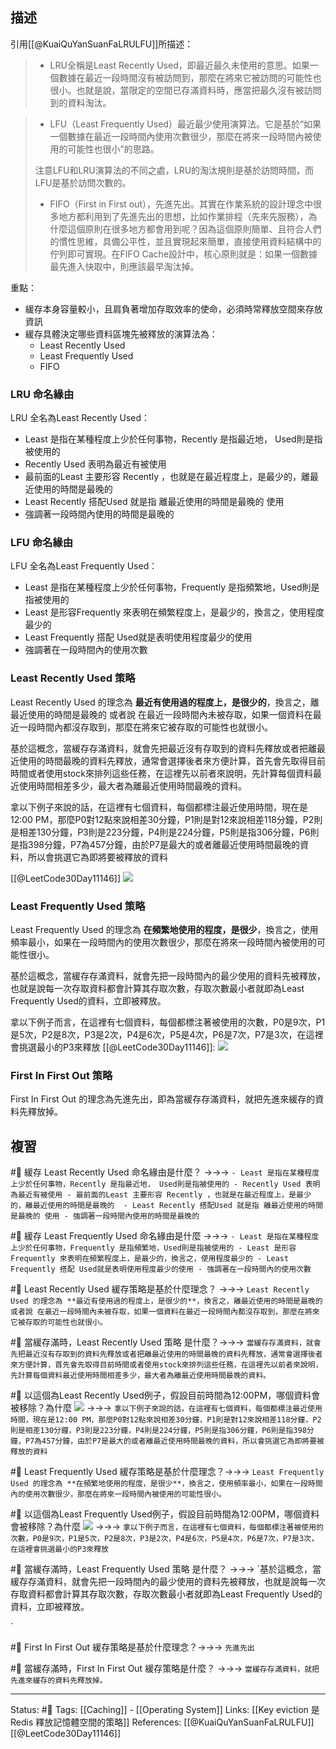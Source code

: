 
## 描述
引用[[@KuaiQuYanSuanFaLRULFU]]所描述：
> -   LRU全稱是Least Recently Used，即最近最久未使用的意思。如果一個數據在最近一段時間沒有被訪問到，那麼在將來它被訪問的可能性也很小。也就是說，當限定的空間已存滿資料時，應當把最久沒有被訪問到的資料淘汰。

> -   LFU（Least Frequently Used）最近最少使用演算法。它是基於“如果一個數據在最近一段時間內使用次數很少，那麼在將來一段時間內被使用的可能性也很小”的思路。  
 > 
 >   注意LFU和LRU演算法的不同之處，LRU的淘汰規則是基於訪問時間，而LFU是基於訪問次數的。
> -   FIFO（First in First out），先進先出。其實在作業系統的設計理念中很多地方都利用到了先進先出的思想，比如作業排程（先來先服務），為什麼這個原則在很多地方都會用到呢？因為這個原則簡單、且符合人們的慣性思維，具備公平性，並且實現起來簡單，直接使用資料結構中的佇列即可實現。在FIFO Cache設計中，核心原則就是：如果一個數據最先進入快取中，則應該最早淘汰掉。

重點：
- 緩存本身容量較小，且肩負著增加存取效率的使命，必須時常釋放空間來存放資訊
- 緩存具體決定哪些資料區塊先被釋放的演算法為：
	- Least Recently Used
	- Least Frequently Used
	- FIFO

### LRU 命名緣由
LRU 全名為Least Recently Used：
- Least 是指在某種程度上少於任何事物，Recently 是指最近地， Used則是指被使用的
- Recently Used 表明為最近有被使用
- 最前面的Least 主要形容 Recently ，也就是在最近程度上，是最少的，離最近使用的時間是最晚的 
- Least Recently 搭配Used 就是指 離最近使用的時間是最晚的 使用
- 強調著一段時間內使用的時間是最晚的

### LFU 命名緣由
LFU 全名為Least Frequently Used：
- Least 是指在某種程度上少於任何事物，Frequently 是指頻繁地，Used則是指被使用的
- Least 是形容Frequently 來表明在頻繁程度上，是最少的，換言之，使用程度最少的
- Least Frequently 搭配 Used就是表明使用程度最少的使用
- 強調著在一段時間內的使用次數


### Least Recently Used 策略

Least Recently Used 的理念為 **最近有使用過的程度上，是很少的**，換言之，離最近使用的時間是最晚的 或者說 在最近一段時間內未被存取，如果一個資料在最近一段時間內都沒存取到，那麼在將來它被存取的可能性也就很小。

基於這概念，當緩存存滿資料，就會先把最近沒有存取到的資料先釋放或者把離最近使用的時間最晚的資料先釋放，通常會選擇後者來方便計算，首先會先取得目前時間或者使用stock來排列這些任務，在這裡先以前者來說明，先計算每個資料最近使用時間相差多少，最大者為離最近使用時間最晚的資料。


拿以下例子來說的話，在這裡有七個資料，每個都標注最近使用時間，現在是12:00 PM，那麼P0對12點來說相差30分鐘，P1則是對12來說相差118分鐘，P2則是相差130分鐘，P3則是223分鐘，P4則是224分鐘，P5則是指306分鐘，P6則是指398分鐘，P7為457分鐘，由於P7是最大的或者離最近使用時間最晚的資料，所以會挑選它為即將要被釋放的資料

[[@LeetCode30Day11146]]
![](https://ithelp.ithome.com.tw/upload/images/20200926/20129147kjPkwvTScH.png)
### Least Frequently Used 策略
Least Frequently Used 的理念為 **在頻繁地使用的程度，是很少**，換言之，使用頻率最小，如果在一段時間內的使用次數很少，那麼在將來一段時間內被使用的可能性很小。

基於這概念，當緩存存滿資料，就會先把一段時間內的最少使用的資料先被釋放，也就是說每一次存取資料都會計算其存取次數，存取次數最小者就即為Least Frequently Used的資料，立即被釋放。

拿以下例子而言，在這裡有七個資料，每個都標注著被使用的次數，P0是9次，P1是5次，P2是8次，P3是2次，P4是6次，P5是4次，P6是7次，P7是3次，在這裡會挑選最小的P3來釋放
[[@LeetCode30Day11146]]:
![](https://ithelp.ithome.com.tw/upload/images/20200926/20129147GAn0gZl15f.png)

### First In First Out 策略
First In First Out 的理念為先進先出，即為當緩存存滿資料，就把先進來緩存的資料先釋放掉。


## 複習
#🧠 緩存 Least Recently Used 命名緣由是什麼？  ->->-> `- Least 是指在某種程度上少於任何事物，Recently 是指最近地， Used則是指被使用的 - Recently Used 表明為最近有被使用 - 最前面的Least 主要形容 Recently ，也就是在最近程度上，是最少的，離最近使用的時間是最晚的  - Least Recently 搭配Used 就是指 離最近使用的時間是最晚的 使用 - 強調著一段時間內使用的時間是最晚的`
<!--SR:!2022-08-15,40,249-->


#🧠 緩存 Least Frequently Used 命名緣由是什麼 ->->-> `- Least 是指在某種程度上少於任何事物，Frequently 是指頻繁地，Used則是指被使用的 - Least 是形容Frequently 來表明在頻繁程度上，是最少的，換言之，使用程度最少的 - Least Frequently 搭配 Used就是表明使用程度最少的使用 - 強調著在一段時間內的使用次數`
<!--SR:!2022-07-31,30,249-->



#🧠 Least Recently Used 緩存策略是基於什麼理念？ ->->-> `Least Recently Used 的理念為 **最近有使用過的程度上，是很少的**，換言之，離最近使用的時間是最晚的 或者說 在最近一段時間內未被存取，如果一個資料在最近一段時間內都沒存取到，那麼在將來它被存取的可能性也就很小。`
<!--SR:!2022-09-07,57,250-->

#🧠 當緩存滿時，Least Recently Used 策略 是什麼？->->-> `當緩存存滿資料，就會先把最近沒有存取到的資料先釋放或者把離最近使用的時間最晚的資料先釋放，通常會選擇後者來方便計算，首先會先取得目前時間或者使用stock來排列這些任務，在這裡先以前者來說明，先計算每個資料最近使用時間相差多少，最大者為離最近使用時間最晚的資料。`
<!--SR:!2022-08-09,37,230-->

#🧠 以這個為Least Recently Used例子，假設目前時間為12:00PM，哪個資料會被移除？為什麼 ![](https://ithelp.ithome.com.tw/upload/images/20200926/20129147kjPkwvTScH.png) ->->-> `拿以下例子來說的話，在這裡有七個資料，每個都標注最近使用時間，現在是12:00 PM，那麼P0對12點來說相差30分鐘，P1則是對12來說相差118分鐘，P2則是相差130分鐘，P3則是223分鐘，P4則是224分鐘，P5則是指306分鐘，P6則是指398分鐘，P7為457分鐘，由於P7是最大的或者離最近使用時間最晚的資料，所以會挑選它為即將要被釋放的資料`
<!--SR:!2022-10-01,74,250-->

#🧠 Least Frequently Used 緩存策略是基於什麼理念？->->-> `Least Frequently Used 的理念為 **在頻繁地使用的程度，是很少**，換言之，使用頻率最小，如果在一段時間內的使用次數很少，那麼在將來一段時間內被使用的可能性很小。`
<!--SR:!2022-08-16,43,250-->

#🧠 以這個為Least Frequently Used例子，假設目前時間為12:00PM，哪個資料會被移除？為什麼 ![](https://ithelp.ithome.com.tw/upload/images/20200926/20129147GAn0gZl15f.png) ->->-> `拿以下例子而言，在這裡有七個資料，每個都標注著被使用的次數，P0是9次，P1是5次，P2是8次，P3是2次，P4是6次，P5是4次，P6是7次，P7是3次，在這裡會挑選最小的P3來釋放`
<!--SR:!2022-09-19,65,250-->

#🧠  當緩存滿時，Least Frequently Used 策略 是什麼？ ->->-> `基於這概念，當緩存存滿資料，就會先把一段時間內的最少使用的資料先被釋放，也就是說每一次存取資料都會計算其存取次數，存取次數最小者就即為Least Frequently Used的資料，立即被釋放。
<!--SR:!2022-10-01,74,250-->
`

#🧠 First In First Out  緩存策略是基於什麼理念？->->-> `先進先出`
<!--SR:!2022-08-17,44,250-->

#🧠 當緩存滿時，First In First Out  緩存策略是什麼？ ->->-> `當緩存存滿資料，就把先進來緩存的資料先釋放掉。`
<!--SR:!2022-09-17,63,250-->

---
Status: #🌱 
Tags:
[[Caching]] - [[Operating System]]
Links:
[[Key eviction 是Redis 釋放記憶體空間的策略]]
References:
[[@KuaiQuYanSuanFaLRULFU]]
[[@LeetCode30Day11146]]